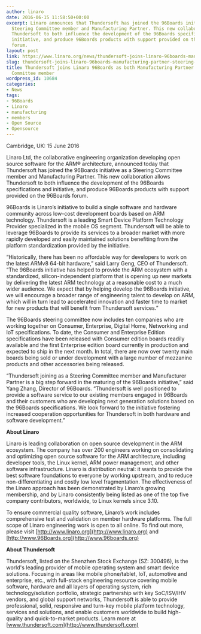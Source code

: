 ```yaml
---
author: linaro
date: 2016-06-15 11:58:50+00:00
excerpt: Linaro announces that Thundersoft has joined the 96Boards initiative as a
  Steering Committee member and Manufacturing Partner. This new collaboration allows
  Thundersoft to both influence the development of the 96Boards specifications and
  initiative, and produce 96Boards products with support provided on the 96Boards
  forum.
layout: post
link: https://www.linaro.org/news/thundersoft-joins-linaro-96boards-manufacturing-partner-steering-committee-member/
slug: thundersoft-joins-linaro-96boards-manufacturing-partner-steering-committee-member
title: Thundersoft joins Linaro 96Boards as both Manufacturing Partner and Steering
  Committee member
wordpress_id: 10684
categories:
- News
tags:
- 96Boards
- Linaro
- manufacturing
- members
- Open Source
- Opensource
---
```


Cambridge, UK: 15 June 2016

Linaro Ltd, the collaborative engineering organization developing open source software for the ARM® architecture, announced today that Thundersoft has joined the 96Boards initiative as a Steering Committee member and Manufacturing Partner. This new collaboration allows Thundersoft to both influence the development of the 96Boards specifications and initiative, and produce 96Boards products with support provided on the 96Boards forum.

96Boards is Linaro’s initiative to build a single software and hardware community across low-cost development boards based on ARM technology. Thundersoft is a leading Smart Device Platform Technology Provider specialized in the mobile OS segment. Thundersoft will be able to leverage 96Boards to provide its services to a broader market with more rapidly developed and easily maintained solutions benefiting from the platform standardization provided by the initiative.

“Historically, there has been no affordable way for developers to work on the latest ARMv8 64-bit hardware,” said Larry Geng, CEO of Thundersoft. “The 96Boards initiative has helped to provide the ARM ecosystem with a standardized, silicon-independent platform that is opening up new markets by delivering the latest ARM technology at a reasonable cost to a much wider audience. We expect that by helping develop the 96Boards initiative, we will encourage a broader range of engineering talent to develop on ARM, which will in turn lead to accelerated innovation and faster time to market for new products that will benefit from Thundersoft services.”

The 96Boards steering committee now includes ten companies who are working together on Consumer, Enterprise, Digital Home, Networking and IoT specifications. To date, the Consumer and Enterprise Edition specifications have been released with Consumer edition boards readily available and the first Enterprise edition board currently in production and expected to ship in the next month. In total, there are now over twenty main boards being sold or under development with a large number of mezzanine products and other accessories being released.

“Thundersoft joining as a Steering Committee member and Manufacturer Partner is a big step forward in the maturing of the 96Boards initiative,” said Yang Zhang, Director of 96Boards. “Thundersoft is well positioned to provide a software service to our existing members engaged in 96Boards and their customers who are developing next generation solutions based on the 96Boards specifications. We look forward to the initiative fostering increased cooperation opportunities for Thundersoft in both hardware and software development.”

**About Linaro**

Linaro is leading collaboration on open source development in the ARM ecosystem. The company has over 200 engineers working on consolidating and optimizing open source software for the ARM architecture, including developer tools, the Linux kernel, ARM power management, and other software infrastructure. Linaro is distribution neutral: it wants to provide the best software foundations to everyone by working upstream, and to reduce non-differentiating and costly low level fragmentation. The effectiveness of the Linaro approach has been demonstrated by Linaro’s growing membership, and by Linaro consistently being listed as one of the top five company contributors, worldwide, to Linux kernels since 3.10.

To ensure commercial quality software, Linaro’s work includes comprehensive test and validation on member hardware platforms. The full scope of Linaro engineering work is open to all online. To find out more, please visit [http://www.linaro.org](http://www.linaro.org) and [http://www.96Boards.org](http://www.96boards.org)

**About Thundersoft**

Thundersoft, listed on the Shenzhen Stock Exchange (SZ: 300496), is the world's leading provider of mobile operating system and smart device solutions. Focusing in areas like mobile phone/tablet, IoT, automotive and enterprise, etc., with full-stack engineering resource covering mobile software, hardware and all layers of operating system, rich technology/solution portfolio, strategic partnership with key SoC/ISV/IHV vendors, and global support networks, Thundersoft is able to provide professional, solid, responsive and turn-key mobile platform technology, services and solutions, and enable customers worldwide to build high-quality and quick-to-market products. Learn more at [www.thundersoft.com](http://www.thundersoft.com)


